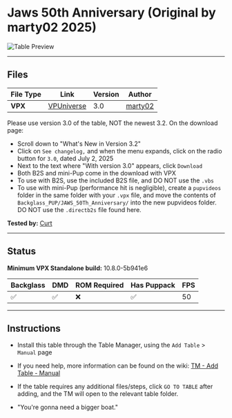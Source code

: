 # Jaws 50th Anniversary (Original by marty02 2025)

![Table Preview](../../images/vpx-jawsmarty-table.png?raw=true)

---

## Files
| File Type | Link | Version | Author | 
|-----------|--------|----------|--------------|
| **VPX** | [VPUniverse](https://vpuniverse.com/files/file/25943-jaws_50th_anniversary/?changelog=0) | 3.0 | [marty02](https://vpuniverse.com/profile/16531-marty02/) |

Please use version 3.0 of the table, NOT the newest 3.2. On the download page:
- Scroll down to "What's New in Version 3.2"
- Click on `See changelog,` and when the menu expands, click on the radio button for `3.0`, dated July 2, 2025
- Next to the text where "With version 3.0" appears, click `Download`
- Both B2S and mini-Pup come in the download with VPX
- To use with B2S, use the included B2S file, and DO NOT use the `.vbs`
- To use with mini-Pup (performance hit is negligible), create a `pupvideos` folder in the same folder with your `.vpx` file, and move the contents of `Backglass_PUP/JAWS_50Th_Anniversary/` into the new pupvideos folder. DO NOT use the `.directb2s` file found here.

**Tested by:** [Curt](https://github.com/Old-Cyrus)

---

## Status 
**Minimum VPX Standalone build:** 10.8.0-5b941e6

| Backglass | DMD | ROM Required | Has Puppack | FPS |
|-----------|-----|-----|-----|-----|
| :white_check_mark: | :white_check_mark: | :x: | :white_check_mark: | 50 |

---

## Instructions

- Install this table through the Table Manager, using the `Add Table` > `Manual` page
- If you need help, more information can be found on the wiki: [TM - Add Table - Manual](https://github.com/LegendsUnchained/vpx-standalone-alp4k/wiki/%5B04%5D-%F0%9F%A7%A1-TM-%E2%80%90-Other-Features#add-table---manual)
- If the table requires any additional files/steps, click `GO TO TABLE` after adding, and the TM will open to the relevant table folder.

- "You're gonna need a bigger boat."
